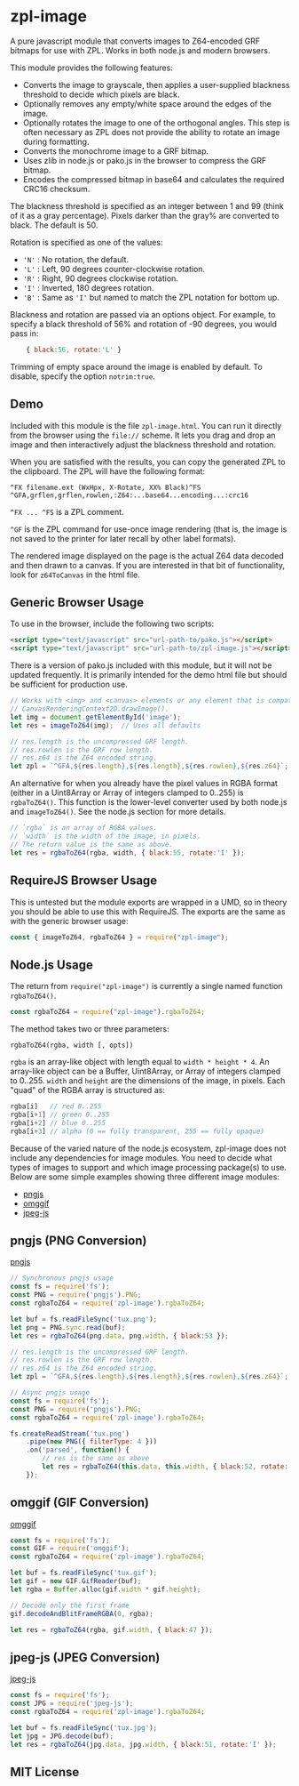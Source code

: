 
# zpl-image

A pure javascript module that converts images to Z64-encoded GRF bitmaps for use with ZPL.
Works in both node.js and modern browsers.

This module provides the following features:

  - Converts the image to grayscale, then applies a user-supplied blackness
    threshold to decide which pixels are black.
  - Optionally removes any empty/white space around the edges of the image.
  - Optionally rotates the image to one of the orthogonal angles.  This step
    is often necessary as ZPL does not provide the ability to rotate an image 
    during formatting.
  - Converts the monochrome image to a GRF bitmap.
  - Uses zlib in node.js or pako.js in the browser to compress the GRF bitmap.
  - Encodes the compressed bitmap in base64 and calculates the required CRC16 checksum.

The blackness threshold is specified as an integer between 1 and 99 (think of it as a
gray percentage).  Pixels darker than the gray% are converted to black.  The default is 50.

Rotation is specified as one of the values:

  - `'N'` : No rotation, the default.
  - `'L'` : Left, 90 degrees counter-clockwise rotation.
  - `'R'` : Right, 90 degrees clockwise rotation.
  - `'I'` : Inverted, 180 degrees rotation.
  - `'B'` : Same as `'I'` but named to match the ZPL notation for bottom up.

Blackness and rotation are passed via an options object.  For example, to specify
a black threshold of 56% and rotation of -90 degrees, you would pass in:

```javascript
	{ black:56, rotate:'L' }
```

Trimming of empty space around the image is enabled by default.  To disable, specify
the option `notrim:true`.

## Demo

Included with this module is the file `zpl-image.html`.  You can run it directly
from the browser using the `file://` scheme.  It lets you drag and drop an image
and then interactively adjust the blackness threshold and rotation.

When you are satisfied with the results, you can copy the generated ZPL to the clipboard.
The ZPL will have the following format:

```
^FX filename.ext (WxHpx, X-Rotate, XX% Black)^FS
^GFA,grflen,grflen,rowlen,:Z64:...base64...encoding...:crc16
```

`^FX ... ^FS` is a ZPL comment.

`^GF` is the ZPL command for use-once image rendering (that is, the image is not
saved to the printer for later recall by other label formats).

The rendered image displayed on the page is the actual Z64 data decoded and then drawn
to a canvas.  If you are interested in that bit of functionality, look for `z64ToCanvas`
in the html file.

## Generic Browser Usage

To use in the browser, include the following two scripts:

```html
<script type="text/javascript" src="url-path-to/pako.js"></script>
<script type="text/javascript" src="url-path-to/zpl-image.js"></script>
```

There is a version of pako.js included with this module, but it will not be updated
frequently.  It is primarily intended for the demo html file but should be sufficient
for production use.

```javascript
// Works with <img> and <canvas> elements or any element that is compatible with
// CanvasRenderingContext2D.drawImage().
let img = document.getElementById('image');
let res = imageToZ64(img);	// Uses all defaults

// res.length is the uncompressed GRF length.
// res.rowlen is the GRF row length.
// res.z64 is the Z64 encoded string.
let zpl = `^GFA,${res.length},${res.length},${res.rowlen},${res.z64}`;
```

An alternative for when you already have the pixel values in RGBA format
(either in a Uint8Array or Array of integers clamped to 0..255) is 
`rgbaToZ64()`.  This function is the lower-level converter used
by both node.js and `imageToZ64()`.  See the node.js section for more details.

```javascript
// `rgba` is an array of RGBA values.
// `width` is the width of the image, in pixels.
// The return value is the same as above.
let res = rgbaToZ64(rgba, width, { black:55, rotate:'I' });
```

## RequireJS Browser Usage

This is untested but the module exports are wrapped in a UMD, so in theory you
should be able to use this with RequireJS.  The exports are the same as with the
generic browser usage:

```javascript
const { imageToZ64, rgbaToZ64 } = require("zpl-image");
```

## Node.js Usage

The return from `require("zpl-image")` is currently a single named function
`rgbaToZ64()`.

```javascript
const rgbaToZ64 = require("zpl-image").rgbaToZ64;
```

The method takes two or three parameters:

```
rgbaToZ64(rgba, width [, opts])
```

`rgba` is an array-like object with length equal to `width * height * 4`.
An array-like object can be a Buffer, Uint8Array, or Array of integers 
clamped to 0..255.  `width` and `height` are the dimensions of the image, in pixels.
Each "quad" of the RGBA array is structured as:

```javascript
rgba[i]   // red 0..255
rgba[i+1] // green 0..255
rgba[i+2] // blue 0..255
rgba[i+3] // alpha (0 == fully transparent, 255 == fully opaque)
```

Because of the varied nature of the node.js ecosystem, zpl-image does not include
any dependencies for image modules.  You need to decide what types of images to
support and which image processing package(s) to use.  Below are some simple
examples showing three different image modules:

  - [pngjs](https://www.npmjs.com/package/pngjs)
  - [omggif](https://www.npmjs.com/package/omggif)
  - [jpeg-js](https://www.npmjs.com/package/jpeg-js)

## pngjs (PNG Conversion)

[pngjs](https://www.npmjs.com/package/pngjs)

```javascript
// Synchronous pngjs usage
const fs = require('fs');
const PNG = require('pngjs').PNG;
const rgbaToZ64 = require('zpl-image').rgbaToZ64;

let buf = fs.readFileSync('tux.png');
let png = PNG.sync.read(buf);
let res = rgbaToZ64(png.data, png.width, { black:53 });

// res.length is the uncompressed GRF length.
// res.rowlen is the GRF row length.
// res.z64 is the Z64 encoded string.
let zpl = `^GFA,${res.length},${res.length},${res.rowlen},${res.z64}`;
```

```javascript
// Async pngjs usage
const fs = require('fs');
const PNG = require('pngjs').PNG;
const rgbaToZ64 = require('zpl-image').rgbaToZ64;

fs.createReadStream('tux.png')
    .pipe(new PNG({ filterType: 4 }))
	.on('parsed', function() {
		// res is the same as above
		let res = rgbaToZ64(this.data, this.width, { black:52, rotate:'R' });
	});
```

## omggif (GIF Conversion)

[omggif](https://www.npmjs.com/package/omggif)

```javascript
const fs = require('fs');
const GIF = require('omggif');
const rgbaToZ64 = require('zpl-image').rgbaToZ64;

let buf = fs.readFileSync('tux.gif');
let gif = new GIF.GifReader(buf);
let rgba = Buffer.alloc(gif.width * gif.height);

// Decode only the first frame
gif.decodeAndBlitFrameRGBA(0, rgba);

let res = rgbaToZ64(rgba, gif.width, { black:47 });
```

## jpeg-js (JPEG Conversion)

[jpeg-js](https://www.npmjs.com/package/jpeg-js)

```javascript
const fs = require('fs');
const JPG = require('jpeg-js');
const rgbaToZ64 = require('zpl-image').rgbaToZ64;

let buf = fs.readFileSync('tux.jpg');
let jpg = JPG.decode(buf);
let res = rgbaToZ64(jpg.data, jpg.width, { black:51, rotate:'I' });
```

## MIT License

